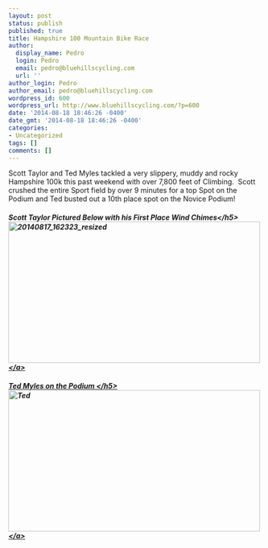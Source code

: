 ```yaml
---
layout: post
status: publish
published: true
title: Hampshire 100 Mountain Bike Race
author:
  display_name: Pedro
  login: Pedro
  email: pedro@bluehillscycling.com
  url: ''
author_login: Pedro
author_email: pedro@bluehillscycling.com
wordpress_id: 600
wordpress_url: http://www.bluehillscycling.com/?p=600
date: '2014-08-18 18:46:26 -0400'
date_gmt: '2014-08-18 18:46:26 -0400'
categories:
- Uncategorized
tags: []
comments: []
---
```

<p>Scott Taylor and Ted Myles tackled a very slippery, muddy and rocky Hampshire 100k this past weekend with over 7,800 feet of Climbing. &nbsp;Scott crushed the entire Sport field by over 9 minutes for a top Spot on the Podium and Ted busted out a 10th place spot on the Novice Podium!</p>
<h5>Scott Taylor Pictured Below with his First Place Wind Chimes<&#47;h5><br />
<a href="http:&#47;&#47;www.bluehillscycling.com&#47;BHCC-3&#47;wp-content&#47;uploads&#47;2014&#47;08&#47;20140817_162323_resized.jpg"><img class="alignnone size-full wp-image-601" alt="20140817_162323_resized" src="http:&#47;&#47;www.bluehillscycling.com&#47;BHCC-3&#47;wp-content&#47;uploads&#47;2014&#47;08&#47;20140817_162323_resized.jpg" width="500" height="281" &#47;><&#47;a></p>
<h5>Ted Myles on the Podium <&#47;h5><br />
<a href="http:&#47;&#47;www.bluehillscycling.com&#47;BHCC-3&#47;wp-content&#47;uploads&#47;2014&#47;08&#47;Ted.jpg"><img src="http:&#47;&#47;www.bluehillscycling.com&#47;BHCC-3&#47;wp-content&#47;uploads&#47;2014&#47;08&#47;Ted.jpg" alt="Ted" width="500" height="281" class="alignnone size-full wp-image-604" &#47;><&#47;a></p>
